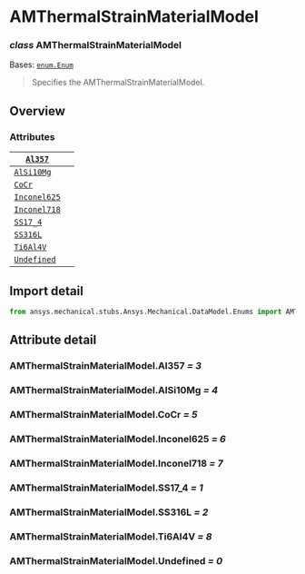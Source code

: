 <a id="amthermalstrainmaterialmodel"></a>

# AMThermalStrainMaterialModel

<a id="AMThermalStrainMaterialModel"></a>

### *class* AMThermalStrainMaterialModel

Bases: [`enum.Enum`](https://docs.python.org/3/library/enum.html#enum.Enum)

> Specifies the AMThermalStrainMaterialModel.

> <!-- !! processed by numpydoc !! -->

<a id="overview"></a>

## Overview

### Attributes

| [`Al357`](#AMThermalStrainMaterialModel.Al357)           |    |
|----------------------------------------------------------|----|
| [`AlSi10Mg`](#AMThermalStrainMaterialModel.AlSi10Mg)     |    |
| [`CoCr`](#AMThermalStrainMaterialModel.CoCr)             |    |
| [`Inconel625`](#AMThermalStrainMaterialModel.Inconel625) |    |
| [`Inconel718`](#AMThermalStrainMaterialModel.Inconel718) |    |
| [`SS17_4`](#AMThermalStrainMaterialModel.SS17_4)         |    |
| [`SS316L`](#AMThermalStrainMaterialModel.SS316L)         |    |
| [`Ti6Al4V`](#AMThermalStrainMaterialModel.Ti6Al4V)       |    |
| [`Undefined`](#AMThermalStrainMaterialModel.Undefined)   |    |

<a id="import-detail"></a>

## Import detail

```python
from ansys.mechanical.stubs.Ansys.Mechanical.DataModel.Enums import AMThermalStrainMaterialModel
```

<a id="attribute-detail"></a>

## Attribute detail

<a id="AMThermalStrainMaterialModel.Al357"></a>

### AMThermalStrainMaterialModel.Al357 *= 3*

<a id="AMThermalStrainMaterialModel.AlSi10Mg"></a>

### AMThermalStrainMaterialModel.AlSi10Mg *= 4*

<a id="AMThermalStrainMaterialModel.CoCr"></a>

### AMThermalStrainMaterialModel.CoCr *= 5*

<a id="AMThermalStrainMaterialModel.Inconel625"></a>

### AMThermalStrainMaterialModel.Inconel625 *= 6*

<a id="AMThermalStrainMaterialModel.Inconel718"></a>

### AMThermalStrainMaterialModel.Inconel718 *= 7*

<a id="AMThermalStrainMaterialModel.SS17_4"></a>

### AMThermalStrainMaterialModel.SS17_4 *= 1*

<a id="AMThermalStrainMaterialModel.SS316L"></a>

### AMThermalStrainMaterialModel.SS316L *= 2*

<a id="AMThermalStrainMaterialModel.Ti6Al4V"></a>

### AMThermalStrainMaterialModel.Ti6Al4V *= 8*

<a id="AMThermalStrainMaterialModel.Undefined"></a>

### AMThermalStrainMaterialModel.Undefined *= 0*
